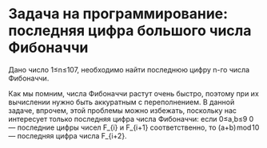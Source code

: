 # Задача на программирование: последняя цифра большого числа Фибоначчи #


Дано число 1≤n≤107, необходимо найти последнюю цифру n-го числа Фибоначчи.

Как мы помним, числа Фибоначчи растут очень быстро, поэтому при их вычислении нужно быть аккуратным с переполнением. В данной задаче, впрочем, этой проблемы можно избежать, поскольку нас интересует только последняя цифра числа Фибоначчи: если 0≤a,b≤9 0 — последние цифры чисел F_{i} и F_{i+1} соответственно, то (a+b) mod 10 — последняя цифра числа F_{i+2}.
